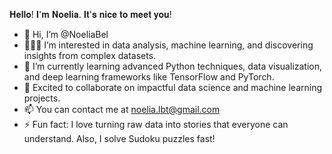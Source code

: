 𝐇𝐞𝐥𝐥𝐨! 𝐈'𝐦 𝐍𝐨𝐞𝐥𝐢𝐚. 𝐈𝐭'𝐬 𝐧𝐢𝐜𝐞 𝐭𝐨 𝐦𝐞𝐞𝐭 𝐲𝐨𝐮!

- 👋 Hi, I’m @NoeliaBel
- 👩🏻‍💻 I’m interested in data analysis, machine learning, and discovering insights from complex datasets.
- 🌱 I’m currently learning advanced Python techniques, data visualization, and deep learning frameworks like TensorFlow and PyTorch.
- 💞️ Excited to collaborate on impactful data science and machine learning projects.
- 📫 You can contact me at noelia.lbt@gmail.com
- ⚡ Fun fact: I love turning raw data into stories that everyone can understand. Also, I solve Sudoku puzzles fast!

<!---
NoeliaBel/NoeliaBel is a ✨ special ✨ repository because its `README.md` (this file) appears on your GitHub profile.
You can click the Preview link to take a look at your changes.
--->
